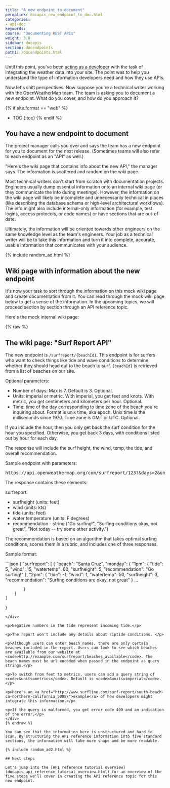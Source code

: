 ```yaml
---
title: "A new endpoint to document"
permalink: docapis_new_endpoint_to_doc.html
categories:
- api-doc
keywords:
course: "Documenting REST APIs"
weight: 3.0
sidebar: docapis
section: docendpoints
path1: /docendpoints.html
---
```


Until this point, you've been [acting as a developer](likeadeveloper.html) with the task of integrating the weather data into your site. The point was to help you understand the type of information developers need and how they use APIs.

Now let's shift perspectives. Now suppose you're a technical writer working with the OpenWeatherMap team. The team is asking you to document a new endpoint. What do you cover, and how do you approach it?

{% if site.format == "web" %}
* TOC
{:toc}
{% endif %}

## You have a new endpoint to document

The project manager calls you over and says the team has a new endpoint for you to document for the next release. (Sometimes teams will also refer to each endpoint as an "API" as well.)

"Here's the wiki page that contains info about the new API," the manager says. The information is scattered and random on the wiki page.

Most technical writers don't start from scratch with documentation projects. Engineers usually dump essential information onto an internal wiki page (or they communicate the info during meetings). However, the information on the wiki page will likely be incomplete and unnecessarily technical in places (like describing the database schema or high-level architectural workflows). The info might also include internal-only information (for example, test logins, access protocols, or code names) or have sections that are out-of-date.

Ultimately, the information will be oriented towards other engineers on the same knowledge level as the team's engineers. Your job as a technical writer will be to take this information and turn it into complete, accurate, usable information that communicates with your audience.

{% include random_ad.html %}

## Wiki page with information about the new endpoint

It's now your task to sort through the information on this mock wiki page and create documentation from it. You can read through the mock wiki page below to get a sense of the information. In the upcoming topics, we will proceed section by section through an API reference topic.

Here's the mock internal wiki page:

<div class="docSample">{% raw %}
<h2 id="surf_report_api">The wiki page: "Surf Report API"</h2>

<p>The new endpoint is <code>/surfreport/{beachId}</code>. This endpoint is for surfers who want to check things like tide and wave conditions to determine whether they should head out to the beach to surf. <code>{beachId}</code> is retrieved from a list of beaches on our site.</p>

<p>Optional parameters: </p>

<ul>
<li>Number of days: Max is 7. Default is 3. Optional.</li>
<li>Units: imperial or metric. With imperial, you get feet and knots. With metric, you get centimeters and kilometers per hour. Optional.</li>
<li>Time: time of the day corresponding to time zone of the beach you're inquiring about. Format is unix time, aka epoch. Unix time is the milliseconds since 1970. Time zone is GMT or UTC. Optional.</li>
</ul>

<p>If you include the hour, then you only get back the surf condition for the hour you specified. Otherwise, you get back 3 days, with conditions listed out by hour for each day. </p>

<p>The response will include the surf height, the wind, temp, the tide, and overall recommendation.</p>

<p>Sample endpoint with parameters: </p>

<pre>
https://api.openweathermap.org/com/surfreport/123?&days=2&units=metrics&hour=1400
</pre>

<p>The response contains these elements:</p>

<p>surfreport: </p>

<ul>
<li>surfheight (units: feet)</li>
<li>wind (units: kts)</li>
<li>tide (units: feet)</li>
<li>water temperature (units: F degrees)</li>
<li>recommendation - string ("Go surfing!", "Surfing conditions okay, not great", "Not today -- try some other activity.")</li>
</ul>

<p>The recommendation is based on an algorithm that takes optimal surfing conditions, scores them in a rubric, and includes one of three responses.</p>

<p>Sample format:</p>

<div markdown="block">
```json
{
    "surfreport": [
        {
            "beach": "Santa Cruz",
            "monday": {
                "1pm": {
                    "tide": 5,
                    "wind": 15,
                    "watertemp": 60,
                    "surfheight": 5,
                    "recommendation": "Go surfing!"
                },
                "2pm": {
                    "tide": -1,
                    "wind": 1,
                    "watertemp": 50,
                    "surfheight": 3,
                    "recommendation": "Surfing conditions are okay, not great"
                }
                ...

            }
        }
    ]
}
```
</div>

<p>Negative numbers in the tide represent incoming tide.</p>

<p>The report won't include any details about riptide conditions. </p>

<p>Although users can enter beach names, there are only certain beaches included in the report. Users can look to see which beaches are available from our website at <code>http://example.com/surfreport/beaches_available</code>. The beach names must be url encoded when passed in the endpoint as query strings.</p>

<p>To switch from feet to metrics, users can add a query string of <code>&units=metrics</code>. Default is <code>&units=imperial</code>.</p>

<p>Here's an <a href="http://www.surfline.com/surf-report/south-beach-ca-northern-california_5088/">example</a> of how developers might integrate this information.</p>

<p>If the query is malformed, you get error code 400 and an indication of the error.</p>
</div>
{% endraw %}

You can see that the information here is unstructured and hard to scan. By structuring the API reference information into five standard sections, the information will take more shape and be more readable.

{% include random_ad2.html %}

## Next steps

Let's jump into the [API reference tutorial overview](docapis_api_reference_tutorial_overview.html) for an overview of the five steps we'll cover in creating the API reference topic for this new endpoint.
